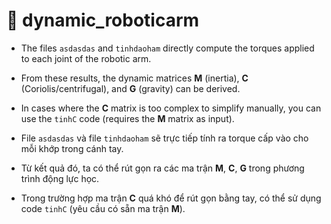 # 📂 dynamic_roboticarm

- The files `asdasdas` and `tinhdaoham` directly compute the torques applied to each joint of the robotic arm.
- From these results, the dynamic matrices **M** (inertia), **C** (Coriolis/centrifugal), and **G** (gravity) can be derived.
- In cases where the **C** matrix is too complex to simplify manually, you can use the `tinhC` code (requires the **M** matrix as input).

- File `asdasdas` và file `tinhdaoham` sẽ trực tiếp tính ra torque cấp vào cho mỗi khớp trong cánh tay.
- Từ kết quả đó, ta có thể rút gọn ra các ma trận **M**, **C**, **G** trong phương trình động lực học.
- Trong trường hợp ma trận **C** quá khó để rút gọn bằng tay, có thể sử dụng code `tinhC` (yêu cầu có sẵn ma trận **M**).

